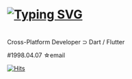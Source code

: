 # [![Typing SVG](https://readme-typing-svg.herokuapp.com/?color=f0f6fc&lines=Hi,+mijin+Baek+(백미진)👋&font=IBM+Plex+Sans+KR&size=20&weight=bold)](https://git.io/typing-svg)
#

Cross-Platform Developer
⊃ Dart / Flutter

#1998.04.07
☆email 

[![Hits](https://hits.seeyoufarm.com/api/count/incr/badge.svg?url=https%3A%2F%2Fgithub.com%2FmijinB&count_bg=%2379C83D&title_bg=%23555555&icon=&icon_color=%23E7E7E7&title=hits&edge_flat=false)](https://hits.seeyoufarm.com)
